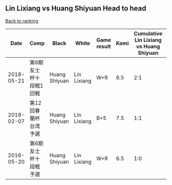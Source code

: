 ## Lin Lixiang vs Huang Shiyuan Head to head

[Back to ranking](../../index.md)




| **Date** | **Comp** | **Black** | **White** | **Game result** | **Komi** | **Cumulative Lin Lixiang vs Huang Shiyuan** | **Lin Lixiang streak** | **Huang Shiyuan streak** | 
| --- | --- | --- | --- | --- | --- | --- | --- | --- |
| 2018-05-21 | 第8期友士杯十段戦1回戦 | Huang Shiyuan | Lin Lixiang | W+R | 6.5 | 2:1 | 1 | 0 | 
| 2018-02-07 | 第12回春蘭杯台湾予選 | Huang Shiyuan | Lin Lixiang | B+5 | 7.5 | 1:1 | 0 | 1 | 
| 2016-05-20 | 第6期友士杯十段戦予選 | Huang Shiyuan | Lin Lixiang | W+R | 6.5 | 1:0 | 1 | 0 |




